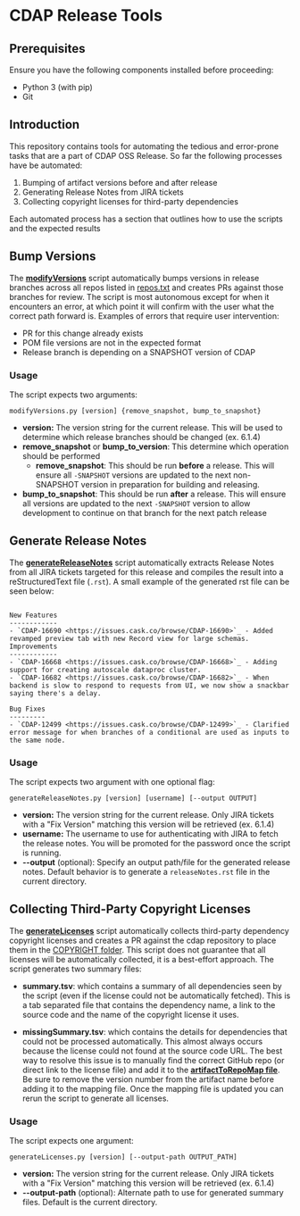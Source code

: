 # CDAP Release Tools
## Prerequisites
Ensure you have the following components installed before proceeding:
* Python 3 (with pip)
* Git
## Introduction
This repository contains tools for automating the tedious and error-prone tasks that are a part of CDAP OSS Release. So far the following processes have be automated:

1. Bumping of artifact versions before and after release
1. Generating Release Notes from JIRA tickets
1. Collecting copyright licenses for third-party dependencies

Each automated process has a section that outlines how to use the scripts and the expected results

## Bump Versions
The **[modifyVersions](/modifyVersions.py)** script automatically bumps versions in release branches across all repos listed in [repos.txt](/repos.txt) and creates PRs against those branches for review. The script is most autonomous except for when it encounters an error, at which point it will confirm with the user what the correct path forward is. Examples of errors that require user intervention:
* PR for this change already exists
* POM file versions are not in the expected format
* Release branch is depending on a SNAPSHOT version of CDAP

### Usage
The script expects two arguments:

`modifyVersions.py [version] {remove_snapshot, bump_to_snapshot}`

* **version:** The version string for the current release. This will be used to determine which release branches should be changed (ex. 6.1.4)
* **remove_snapshot** or **bump_to_version**: This determine which operation should be performed
  * **remove_snapshot**:  This should be run **before** a release. This will ensure all `-SNAPSHOT` versions are updated to the next non-SNAPSHOT version in preparation for building and releasing.
* **bump_to_snapshot**:  This should be run **after** a release. This will ensure all versions are updated to the next `-SNAPSHOT` version to allow development to continue on that branch for the next patch release

## Generate Release Notes
The **[generateReleaseNotes](/generateReleaseNotes.py)** script automatically extracts Release Notes from all JIRA tickets targeted for this release and compiles the result into a reStructuredText file (`.rst`). A small example of the generated rst file can be seen below:

```

New Features
------------
- `CDAP-16690 <https://issues.cask.co/browse/CDAP-16690>`_ - Added revamped preview tab with new Record view for large schemas.
Improvements
------------
- `CDAP-16668 <https://issues.cask.co/browse/CDAP-16668>`_ - Adding support for creating autoscale dataproc cluster.
- `CDAP-16682 <https://issues.cask.co/browse/CDAP-16682>`_ - When backend is slow to respond to requests from UI, we now show a snackbar saying there's a delay.

Bug Fixes
---------
- `CDAP-12499 <https://issues.cask.co/browse/CDAP-12499>`_ - Clarified error message for when branches of a conditional are used as inputs to the same node.
```

### Usage
The script expects two argument with one optional flag:

`generateReleaseNotes.py [version] [username] [--output OUTPUT]`

* **version:** The version string for the current release. Only JIRA tickets with a "Fix Version" matching this version will be retrieved (ex. 6.1.4)
* **username:** The username to use for authenticating with JIRA to fetch the release notes. You will be promoted for the password once the script is running. 
* **--output** (optional): Specify an output path/file for the generated release notes. Default behavior is to generate a `releaseNotes.rst` file in the current directory.

## Collecting Third-Party Copyright Licenses
The **[generateLicenses](/generateLicenses.py)** script automatically collects third-party dependency copyright licenses and creates a PR against the cdap repository to place them in the [COPYRIGHT folder](https://github.com/cdapio/cdap/tree/develop/cdap-distributions/src/COPYRIGHT). This script does not guarantee that all licenses will be automatically collected, it is a best-effort approach. The script generates two summary files:

* **summary.tsv**: which contains a summary of all dependencies seen by the script (even if the license could not be automatically fetched). This is a tab separated file that contains the dependency name, a link to the source code and the name of the copyright license it uses. 

* **missingSummary.tsv**: which contains the details for dependencies that could not be processed automatically. This almost always occurs because the license could not found at the source code URL. The best way to resolve this issue is to manually find the correct GitHub repo (or direct link to the license file) and add it to the **[artifactToRepoMap file](/artifactToRepoMap.csv)**. Be sure to remove the version number from the artifact name before adding it to the mapping file. Once the mapping file is updated you can rerun the script to generate all licenses.

### Usage
The script expects one argument:

`generateLicenses.py [version] [--output-path OUTPUT_PATH]`

* **version:** The version string for the current release. Only JIRA tickets with a "Fix Version" matching this version will be retrieved (ex. 6.1.4)
* **--output-path** (optional): Alternate path to use for generated summary files. Default is the current directory. 


